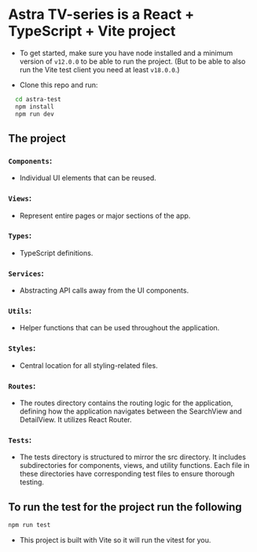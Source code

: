 # Astra TV-series is a React + TypeScript + Vite project

- To get started, make sure you have node installed and a minimum version of `v12.0.0` to be able to run the project. (But to be able to also run the Vite test client you need at least `v18.0.0`.)

- Clone this repo and run:

```bash
  cd astra-test
  npm install
  npm run dev
```

## The project

### `Components`:

- Individual UI elements that can be reused.

### `Views`:

- Represent entire pages or major sections of the app.

### `Types`:

- TypeScript definitions.

### `Services`:

- Abstracting API calls away from the UI components.

### `Utils`:

- Helper functions that can be used throughout the application.

### `Styles`:

- Central location for all styling-related files.

### `Routes`:

- The routes directory contains the routing logic for the application, defining how the application navigates between the SearchView and DetailView. It utilizes React Router.

### `Tests`:

- The tests directory is structured to mirror the src directory. It includes subdirectories for components, views, and utility functions. Each file in these directories have corresponding test files to ensure thorough testing.

## To run the test for the project run the following

```bash
npm run test
```

- This project is built with Vite so it will run the vitest for you.
